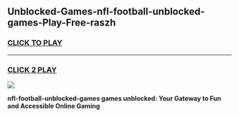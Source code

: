 
## Unblocked-Games-nfl-football-unblocked-games-Play-Free-raszh
<h3>
<a href="https://premium76.site?title=nfl-football-unblocked-games&ref=09A">CLICK TO PLAY</a></h3>
<hr>

<h3>
<a href="https://premium76.site?title=nfl-football-unblocked-games&ref=09A">CLICK 2 PLAY</a>
  
</h3>

<a href="https://premium76.site?title=nfl-football-unblocked-games&ref=09A"><img src="https://clearcache.store/games.png"></a>


**nfl-football-unblocked-games games unblocked: Your Gateway to Fun and Accessible Online Gaming**
